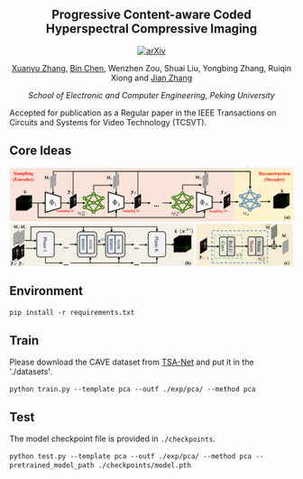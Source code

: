 
<div align="center">
<h2>Progressive Content-aware Coded Hyperspectral Compressive Imaging
</h2>

[![arXiv](https://img.shields.io/badge/arXiv-<Paper>-<COLOR>.svg)](https://arxiv.org/abs/2303.09773)

[Xuanyu Zhang](https://xuanyuzhang21.github.io/), [Bin Chen](https://scholar.google.com/citations?user=aZDNm98AAAAJ&hl=zh-CN&oi=ao), Wenzhen Zou, Shuai Liu, Yongbing Zhang, Ruiqin Xiong and  [Jian Zhang](https://jianzhang.tech/)

*School of Electronic and Computer Engineering, Peking University*
</div>

Accepted for publication as a Regular paper in the IEEE Transactions on Circuits and Systems for Video Technology (TCSVT).

## Core Ideas
![idea](./asserts/PCA-CASSI.png)


## Environment

```shell
pip install -r requirements.txt
```
## Train

Please download the CAVE dataset from [TSA-Net](https://github.com/mengziyi64/TSA-Net) and put it in the './datasets'.

```
python train.py --template pca --outf ./exp/pca/ --method pca
```

## Test

The model checkpoint file is provided in `./checkpoints`.
```
python test.py --template pca --outf ./exp/pca/ --method pca --pretrained_model_path ./checkpoints/model.pth
```
